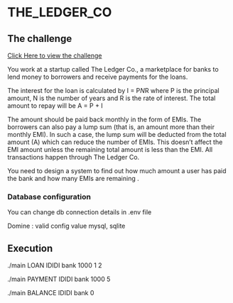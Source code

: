 # THE_LEDGER_CO


## The challenge

[Click Here to view the challenge](https://www.geektrust.in/coding-problem/backend/ledger-co)

You work at a startup called The Ledger Co., a marketplace for banks to lend money to borrowers and receive payments for the loans.

The interest for the loan is calculated by I = P*N*R where P is the principal amount, N is the number of years and R is the rate of interest. The total amount to repay will be A = P + I

The amount should be paid back monthly in the form of EMIs. The borrowers can also pay a lump sum (that is, an amount more than their monthly EMI). In such a case, the lump sum will be deducted from the total amount (A) which can reduce the number of EMIs. This doesn’t affect the EMI amount unless the remaining total amount is less than the EMI. All transactions happen through The Ledger Co.

You need to design a system to find out how much amount a user has paid the bank and how many EMIs are remaining .


### Database configuration
You can change db connection details in .env file

Domine : valid config value mysql, sqlite

## Execution

./main LOAN IDIDI bank 1000 1 2

./main PAYMENT IDIDI bank 1000 5

./main BALANCE IDIDI bank 0